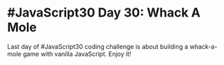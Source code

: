 # #JavaScript30 Day 30: Whack A Mole

Last day of #JavaScript30 coding challenge is about building a whack-a-mole game with vanilla JavaScript. Enjoy it!